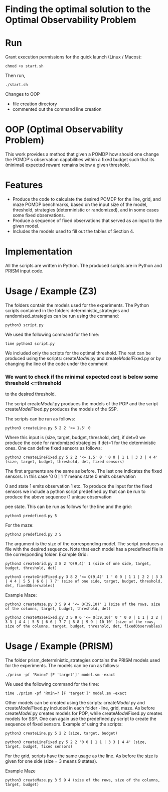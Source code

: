 
# Finding the optimal solution to the Optimal Observability Problem
# Run
Grant execution permissions for the quick launch (Linux / Macos):

```
chmod +x start.sh
```

Then run, 

```
./start.sh
```


Changes to OOP

- file creation directory
- commented out the command line creation





# OOP (Optimal Observability Problem)

This work provides a method that given a POMDP how should one change the POMDP's observation capabilities within a fixed budget such that its (minimal) expected reward remains below a given threshold.

# Features
* Produce the code to calculate the desired POMDP for the line, grid, and maze POMDP benchmarks, based on the input size of the model, threshold, strategies (deterministic or randomized), and in some cases some fixed observations.
* Produce a sequence of fixed observations that served as an input to the given model.
* Includes the models used to fill out the tables of Section 4.

# Implementation
All the scripts are written in Python. The produced scripts are in Python and PRISM input code.

# Usage / Example (Z3)
The folders contain the models used for the experiments. The Python scripts contained in the folders deterministic_strategies and randomised_strategies can be run using the command: 

```
python3 script.py

```
We used the following command for the time: 

```
time python3 script.py

```
We included only the scripts for the optimal threshold. The rest can be produced using the scripts: create*Model*.py and create*Model*Fixed.py
or by changing the line of the code under the comment 

### We want to check if the minimal expected cost is below some threshold <=threshold

to the desired threshold.

The script create*Model*.py produces the models of the POP and the script create*Model*Fixed.py produces the models of the SSP.

The scripts can be run as follows:
```
python3 createLine.py 5 2 2 '<= 1.5' 0 

```
Where this input is (size, target, budget, threshold, det), if det=0 we produce the code for randomized strategies if det=1 for the deterministic ones. One can define fixed sensors as follows:

```
python3 createLineFixed.py 5 2 2 '<= 1.5' 0 ' 0 0 | 1 1 | 3 3 | 4 4' (size, target, budget, threshold, det, fixed sensors)

```

The first arguments are the same as before. The last one indicates the fixed sensors. In this case '0 0 | 1 1' means state 0 emits observation

0 and state 1 emits observation 1 etc. To produce the input for the fixed sensors we include a python script predefined.py that can be run to produce the above sequence (1 unique observation

pee state. This can be run as follows for the line and the grid: 

```
python3 predefined.py 5

```
For the maze:

```
python3 predefined.py 3 5

```

The argument is the size of the corresponding model. The script produces a file with the desired sequence. Note that each model has a predefined file in the corresponding folder. Example Grid:

```
python3 createGrid.py 3 8 2 'Q(9,4)' 1 (size of one side, target, budget, threshold, det)

```

```
python3 createGridFixed.py 3 8 2 '<= Q(9,4)' 1 ' 0 0 | 1 1 | 2 2 | 3 3 | 4 4 | 5 5 | 6 6 | 7 7' (size of one side, target, budget, threshold, det, fixedObservables)

```
Example Maze:

```
python3 createMaze.py 3 5 9 4 '<= Q(39,10)' 1 (size of the rows, size of the columns, target, budget, threshold, det)

```

```
python3 createMazeFixed.py 3 5 9 6 '<= Q(39,10)' 0 ' 0 0 | 1 1 | 2 2 | 3 3 | 4 4 | 5 5 | 6 6 | 7 7 | 8 8 | 9 9 | 10 10' (size of the rows, size of the columns, target, budget, threshold, det, fixedObservables)

```
# Usage / Example (PRISM)

The folder prism_deterministic_strategies contains the PRISM models used for the experiments. The models can be run as follows:

```
./prism -pf 'Rmin=? [F 'target']' model.sm -exact

```
We used the following command for the time: 

```
time ./prism -pf 'Rmin=? [F 'target']' model.sm -exact

```
Other models can be created using the scripts: create*Model*.py and create*Model*Fixed.py included in each folder -line, grid, maze. As before create*Model*.py creates models for POP, while create*Model*Fixed.py creates models for SSP. One can again use the predefined.py script to create the sequence of fixed sensors. Example of using the scripts:

```
python3 createLine.py 5 2 2 (size, target, budget)

```

```
python3 createLineFixed.py 5 2 2 '0 0 | 1 1 | 3 3 | 4 4' (size, target, budget, fixed sensors)

```
For the grid, scripts have the same usage as the line. As before the size is given for one side (size = 3 means 9 states).

Example Maze

```
python3 createMaze.py 3 5 9 4 (size of the rows, size of the columns, target, budget)

```



